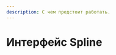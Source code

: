 ```yaml
---
description: С чем предстоит работать.
---
```


# Интерфейс Spline

<figure><img src="../.gitbook/assets/Screenshot 2023-03-27 at 21.54.26.png" alt=""><figcaption></figcaption></figure>
